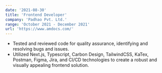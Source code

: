 ```yaml
---
date: '2021-08-30'
title: 'Frontend Developer'
company: 'Padhao Pvt. Ltd.'
range: 'October 2021 - December 2021'
url: 'https://www.amdocs.com/'
---
```


- Tested and reviewed code for quality assurance, identifying and resolving bugs and issues.
- Utilized Next.js, Typescript, Carbon Design, TailwindCSS, KaTex, Postman, Figma, Jira, and CI/CD technologies to create
  a robust and visually appealing frontend solution.
